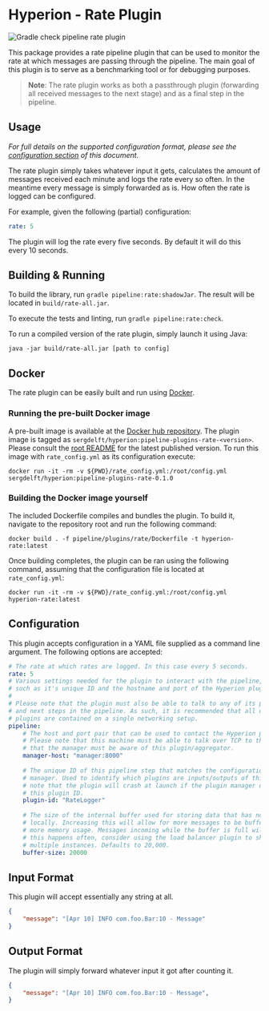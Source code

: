 # Hyperion - Rate Plugin

![Gradle check pipeline rate plugin](https://github.com/SERG-Delft/hyperion/workflows/Gradle%20check%20pipeline%20rate%20plugin/badge.svg)

This package provides a rate pipeline plugin that can be used to monitor the rate at which messages are passing through the pipeline. The main goal of this plugin is to serve as a benchmarking tool or for debugging purposes.

> **Note**: The rate plugin works as both a passthrough plugin (forwarding all received messages to the next stage) and as a final step in the pipeline.

## Usage

_For full details on the supported configuration format, please see the [configuration section](#Configuration) of this document_.

The rate plugin simply takes whatever input it gets, calculates the amount of messages received each minute and logs the rate every so often. In the meantime every message is simply forwarded as is. How often the rate is logged can be configured.

For example, given the following (partial) configuration:

```yaml
rate: 5
```

The plugin will log the rate every five seconds. By default it will do this every 10 seconds.

## Building & Running

To build the library, run `gradle pipeline:rate:shadowJar`. The result will be located in `build/rate-all.jar`.

To execute the tests and linting, run `gradle pipeline:rate:check`.

To run a compiled version of the rate plugin, simply launch it using Java:

```shell script
java -jar build/rate-all.jar [path to config]
```

## Docker
The rate plugin can be easily built and run using [Docker](https://www.docker.com/). 

### Running the pre-built Docker image
A pre-built image is available at the [Docker hub repository](https://hub.docker.com/r/sergdelft/hyperion).
The plugin image is tagged as `sergdelft/hyperion:pipeline-plugins-rate-<version>`. Please consult the [root README](/README.md) for the latest published version.
To run this image with `rate_config.yml` as its configuration execute:
```shell script
docker run -it -rm -v ${PWD}/rate_config.yml:/root/config.yml sergdelft/hyperion:pipeline-plugins-rate-0.1.0
```

### Building the Docker image yourself
The included Dockerfile compiles and bundles the plugin. 
To build it, navigate to the repository root and run the following command:

```shell script
docker build . -f pipeline/plugins/rate/Dockerfile -t hyperion-rate:latest
```

Once building completes, the plugin can be ran using the following command, 
assuming that the configuration file is located at `rate_config.yml`:

```shell script
docker run -it -rm -v ${PWD}/rate_config.yml:/root/config.yml hyperion-rate:latest
```

## Configuration

This plugin accepts configuration in a YAML file supplied as a command line argument. The following options are accepted:

```yaml
# The rate at which rates are logged. In this case every 5 seconds.
rate: 5
# Various settings needed for the plugin to interact with the pipeline,
# such as it's unique ID and the hostname and port of the Hyperion plugin manager.
# 
# Please note that the plugin must also be able to talk to any of its previous
# and next steps in the pipeline. As such, it is recommended that all of the 
# plugins are contained on a single networking setup.
pipeline:
    # The host and port pair that can be used to contact the Hyperion plugin manager.
    # Please note that this machine must be able to talk over TCP to the manager and
    # that the manager must be aware of this plugin/aggregator.
    manager-host: "manager:8000"
  
    # The unique ID of this pipeline step that matches the configuration of the plugin
    # manager. Used to identify which plugins are inputs/outputs of this step. Please
    # note that the plugin will crash at launch if the plugin manager does not recognize
    # this plugin ID.
    plugin-id: "RateLogger"
  
    # The size of the internal buffer used for storing data that has not yet been processed
    # locally. Increasing this will allow for more messages to be buffered, at the cost of
    # more memory usage. Messages incoming while the buffer is full will be thrown away. If
    # this happens often, consider using the load balancer plugin to shard this plugin across
    # multiple instances. Defaults to 20,000.
    buffer-size: 20000
```

## Input Format

This plugin will accept essentially any string at all.

```json
{
    "message": "[Apr 10] INFO com.foo.Bar:10 - Message"
}
```

## Output Format

The plugin will simply forward whatever input it got after counting it.

```json
{
    "message": "[Apr 10] INFO com.foo.Bar:10 - Message",
}
```

